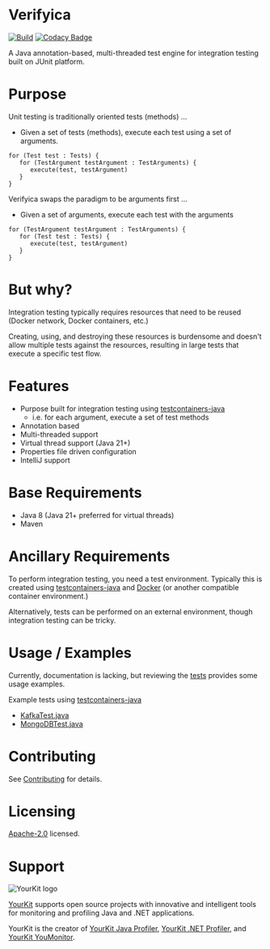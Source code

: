 # Verifyica

[![Build](https://github.com/antublue/verifyica/actions/workflows/build.yml/badge.svg)](https://github.com/antublue/verifyica/actions/workflows/build.yml) [![Codacy Badge](https://app.codacy.com/project/badge/Grade/016a73debd6041cb91e53abda16e76ac)](https://app.codacy.com/gh/antublue/verifyica/dashboard?utm_source=gh&utm_medium=referral&utm_content=&utm_campaign=Badge_grade)

A Java annotation-based, multi-threaded test engine for integration testing built on JUnit platform.

# Purpose

Unit testing is traditionally oriented tests (methods) ...

- Given a set of tests (methods), execute each test using a set of arguments.

```
for (Test test : Tests) {
   for (TestArgument testArgument : TestArguments) {
      execute(test, testArgument)
   }
}
```

Verifyica swaps the paradigm to be arguments first ...

- Given a set of arguments, execute each test with the arguments

```
for (TestArgument testArgument : TestArguments) {
   for (Test test : Tests) {
      execute(test, testArgument)
   }
}
```

# But why?

Integration testing typically requires resources that need to be reused (Docker network, Docker containers, etc.)

Creating, using, and destroying these resources is burdensome and doesn't allow multiple tests against the resources, resulting in large tests that execute a specific test flow.

# Features

- Purpose built for integration testing using [testcontainers-java](https://java.testcontainers.org/)
    - i.e. for each argument, execute a set of test methods
- Annotation based
- Multi-threaded support
- Virtual thread support (Java 21+)
- Properties file driven configuration
- IntelliJ support

# Base Requirements

- Java 8 (Java 21+ preferred for virtual threads)
- Maven

# Ancillary Requirements

To perform integration testing, you need a test environment. Typically this is created using [testcontainers-java](https://java.testcontainers.org/) and [Docker](https://www.docker.com/) (or another compatible container environment.)

Alternatively, tests can be performed on an external environment, though integration testing can be tricky.

# Usage / Examples

Currently, documentation is lacking, but reviewing the [tests](tests) provides some usage examples.

Example tests using [testcontainers-java](https://java.testcontainers.org/)

- [KafkaTest.java](tests/src/test/java/org/antublue/verifyica/test/testcontainers/KafkaTest.java)
- [MongoDBTest.java](tests/src/test/java/org/antublue/verifyica/test/testcontainers/MongoDBTest.java)


# Contributing

See [Contributing](CONTRIBUTING.md) for details.

# Licensing

[Apache-2.0](LICENSE.txt) licensed.

# Support

![YourKit logo](https://www.yourkit.com/images/yklogo.png)

[YourKit](https://www.yourkit.com/) supports open source projects with innovative and intelligent tools for monitoring and profiling Java and .NET applications.

YourKit is the creator of <a href="https://www.yourkit.com/java/profiler/">YourKit Java Profiler</a>,
<a href="https://www.yourkit.com/dotnet-profiler/">YourKit .NET Profiler</a>,
and <a href="https://www.yourkit.com/youmonitor/">YourKit YouMonitor</a>.